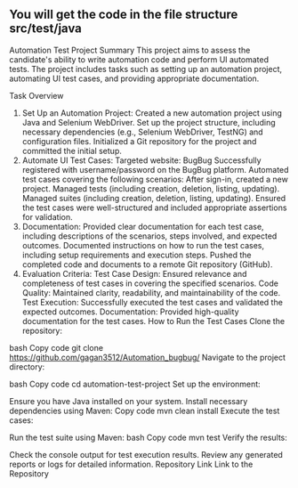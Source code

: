 ## You will get the code in the file structure src/test/java

Automation Test Project
Summary
This project aims to assess the candidate's ability to write automation code and perform UI automated tests. The project includes tasks such as setting up an automation project, automating UI test cases, and providing appropriate documentation.

Task Overview
1. Set Up an Automation Project:
Created a new automation project using Java and Selenium WebDriver.
Set up the project structure, including necessary dependencies (e.g., Selenium WebDriver, TestNG) and configuration files.
Initialized a Git repository for the project and committed the initial setup.
2. Automate UI Test Cases:
Targeted website: BugBug
Successfully registered with username/password on the BugBug platform.
Automated test cases covering the following scenarios:
After sign-in, created a new project.
Managed tests (including creation, deletion, listing, updating).
Managed suites (including creation, deletion, listing, updating).
Ensured the test cases were well-structured and included appropriate assertions for validation.
3. Documentation:
Provided clear documentation for each test case, including descriptions of the scenarios, steps involved, and expected outcomes.
Documented instructions on how to run the test cases, including setup requirements and execution steps.
Pushed the completed code and documents to a remote Git repository (GitHub).
4. Evaluation Criteria:
Test Case Design: Ensured relevance and completeness of test cases in covering the specified scenarios.
Code Quality: Maintained clarity, readability, and maintainability of the code.
Test Execution: Successfully executed the test cases and validated the expected outcomes.
Documentation: Provided high-quality documentation for the test cases.
How to Run the Test Cases
Clone the repository:

bash
Copy code
git clone https://github.com/gagan3512/Automation_bugbug/
Navigate to the project directory:

bash
Copy code
cd automation-test-project
Set up the environment:

Ensure you have Java installed on your system.
Install necessary dependencies using Maven:
Copy code
mvn clean install
Execute the test cases:

Run the test suite using Maven:
bash
Copy code
mvn test
Verify the results:

Check the console output for test execution results.
Review any generated reports or logs for detailed information.
Repository Link
Link to the Repository

